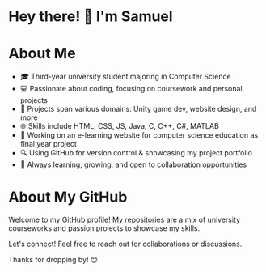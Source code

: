 # Hey there! 👋 I'm Samuel
# About Me
- 🎓 Third-year university student majoring in Computer Science
- 💻 Passionate about coding, focusing on coursework and personal projects
- 🚀 Projects span various domains: Unity game dev, website design, and more
- 🌐 Skills include HTML, CSS, JS, Java, C, C++, C#, MATLAB
- 🎯 Working on an e-learning website for computer science education as final year project
- 🔍 Using GitHub for version control & showcasing my project portfolio
- 🌱 Always learning, growing, and open to collaboration opportunities

# About My GitHub
Welcome to my GitHub profile! My repositories are a mix of university courseworks and passion projects to showcase my skills.

Let's connect! Feel free to reach out for collaborations or discussions.

Thanks for dropping by! 😊
